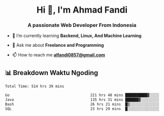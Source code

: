 <h1 align="center">Hi 👋, I'm Ahmad Fandi</h1>
<h3 align="center">A passionate Web Developer From Indonesia</h3>

- 🌱 I’m currently learning **Backend, Linux, And Machine Learning**

- 💬 Ask me about **Freelance and Programming**

- 📫 How to reach me **<alfandi0857@gmail.com>**


## 📊 Breakdown Waktu Ngoding

<!--START_SECTION:waka-->

```txt
Total Time: 514 hrs 39 mins

Go                                     221 hrs 48 mins ██████████▓░░░░░░░░░░░░░░   42.70 %
Java                                   135 hrs 31 mins ██████▓░░░░░░░░░░░░░░░░░░   26.09 %
Bash                                   26 hrs 21 mins  █▒░░░░░░░░░░░░░░░░░░░░░░░   05.07 %
SQL                                    23 hrs 29 mins  █░░░░░░░░░░░░░░░░░░░░░░░░   04.52 %
```

<!--END_SECTION:waka-->
